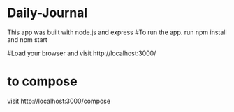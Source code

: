 # Daily-Journal
This app was built with node.js and express
#To run the app. 
run npm install and npm start

#Load your browser and visit 
http://localhost:3000/

# to compose
visit http://localhost:3000/compose
